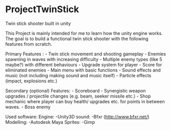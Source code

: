 # ProjectTwinStick
Twin stick shooter built in unity

This Project is mainly intended for me to learn how the unity engine works.
The goal is to build a functional twin stick shooter with the following features from scratch.


Primary Features :
	- Twin stick movement and shooting gameplay
	- Enemies spawning in waves with increasing difficulty
	- Multiple enemy types (like 5 maybe?) with different behaviours
	- Upgrade system for player
	- Score for eliminated enemies
	- Main menu with basic functions
	- Sound effects and music (not including making sound and music itself)
	- Particle effects (impact, explosions etc.)
	
Secondary (optional) Features:
	- Scoreboard
	- Synergistic weapon upgrades / projectile changes (e.g. beam, seeker missile etc.)
	- Shop mechanic where player can buy health/ upgrades etc. for points in between waves.
	- Boss enemy

Used software:
	Engine:
		-Unity3D
	sound:
		-Bfxr (http://www.bfxr.net/)
	Modelling:
		-Autodesk Maya
	Sprites:
		-Gimp
